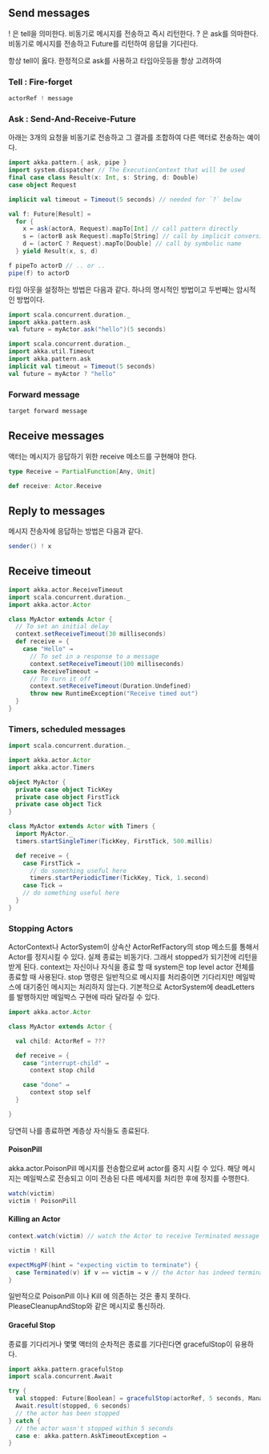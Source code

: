 ## Send messages

! 은 tell을 의미한다. 비동기로 메시지를 전송하고 즉시 리턴한다.
? 은 ask를 의마한다. 비동기로 메시지를 전송하고 Future를 리턴하여 응답을 기다린다.

항상 tell이 옳다. 한정적으로 ask를 사용하고 타임아웃등을 항상 고려하여

### Tell : Fire-forget

```scala
actorRef ! message
``` 

### Ask : Send-And-Receive-Future

아래는 3개의 요청을 비동기로 전송하고 그 결과를 조합하여 다른 액터로 전송하는 예이다.

```scala
import akka.pattern.{ ask, pipe }
import system.dispatcher // The ExecutionContext that will be used
final case class Result(x: Int, s: String, d: Double)
case object Request

implicit val timeout = Timeout(5 seconds) // needed for `?` below

val f: Future[Result] =
  for {
    x ← ask(actorA, Request).mapTo[Int] // call pattern directly
    s ← (actorB ask Request).mapTo[String] // call by implicit conversion
    d ← (actorC ? Request).mapTo[Double] // call by symbolic name
  } yield Result(x, s, d)

f pipeTo actorD // .. or ..
pipe(f) to actorD

```

타임 아웃을 설정하는 방법은 다음과 같다. 하나의 명시적인 방법이고 두번째는 암시적인 방법이다. 

```scala
import scala.concurrent.duration._
import akka.pattern.ask
val future = myActor.ask("hello")(5 seconds)
```

```scala
import scala.concurrent.duration._
import akka.util.Timeout
import akka.pattern.ask
implicit val timeout = Timeout(5 seconds)
val future = myActor ? "hello"
```

### Forward message

```scala
target forward message
```

## Receive messages

액터는 메시지가 응답하기 위한 receive 메소드를 구현해야 한다.

```scala
type Receive = PartialFunction[Any, Unit]

def receive: Actor.Receive
```

## Reply to messages

메시지 전송자에 응답하는 방법은 다음과 같다.

```scala
sender() ! x 
```

## Receive timeout

```scala
import akka.actor.ReceiveTimeout
import scala.concurrent.duration._
import akka.actor.Actor

class MyActor extends Actor {
  // To set an initial delay
  context.setReceiveTimeout(30 milliseconds)
  def receive = {
    case "Hello" ⇒
      // To set in a response to a message
      context.setReceiveTimeout(100 milliseconds)
    case ReceiveTimeout ⇒
      // To turn it off
      context.setReceiveTimeout(Duration.Undefined)
      throw new RuntimeException("Receive timed out")
  }
}
```

### Timers, scheduled messages

```scala
import scala.concurrent.duration._

import akka.actor.Actor
import akka.actor.Timers

object MyActor {
  private case object TickKey
  private case object FirstTick
  private case object Tick
}

class MyActor extends Actor with Timers {
  import MyActor._
  timers.startSingleTimer(TickKey, FirstTick, 500.millis)

  def receive = {
    case FirstTick ⇒
      // do something useful here
      timers.startPeriodicTimer(TickKey, Tick, 1.second)
    case Tick ⇒
    // do something useful here
  }
}
```

### Stopping Actors

ActorContext나 ActorSystem이 상속산 ActorRefFactory의 stop 메소드를 통해서 Actor를 정지시킬 수 있다.
실제 종료는 비동기다. 그래서 stopped가 되기전에 리턴을 받게 된다. context는 자신이나 자식을 종료 할 때 system은 top level actor 전체를 종료할 때 사용된다.
stop 명령은 일반적으로 메시지를 처리중이면 기다리지만 메일박스에 대기중인 메시지는 처리하지 않는다. 기본적으로 ActorSystem에 deadLetters를 발행하지만 메일박스 구현에 따라 달라질 수 있다. 

```scala
import akka.actor.Actor

class MyActor extends Actor {

  val child: ActorRef = ???

  def receive = {
    case "interrupt-child" ⇒
      context stop child

    case "done" ⇒
      context stop self
  }

}
```

당연히 나를 종료하면 계층상 자식들도 종료된다.

#### PoisonPill

akka.actor.PoisonPill 메시지를 전송함으로써 actor를 중지 시킬 수 있다. 해당 메시지는 메일박스로 전송되고 이미 전송된 다른 메세지를 처리한 후에 정지를 수행한다. 

```scala
watch(victim)
victim ! PoisonPill
```

#### Killing an Actor 

```scala
context.watch(victim) // watch the Actor to receive Terminated message once it dies

victim ! Kill

expectMsgPF(hint = "expecting victim to terminate") {
  case Terminated(v) if v == victim ⇒ v // the Actor has indeed terminated
}
```

일반적으로 PoisonPill 이나 Kill 에 의존하는 것은 좋지 못하다. PleaseCleanupAndStop와 같은 메시지로 통신하라.

#### Graceful Stop

종료를 기다리거나 몇몇 액터의 순차적은 종료를 기다린다면 gracefulStop이 유용하다.

```scala 
import akka.pattern.gracefulStop
import scala.concurrent.Await

try {
  val stopped: Future[Boolean] = gracefulStop(actorRef, 5 seconds, Manager.Shutdown)
  Await.result(stopped, 6 seconds)
  // the actor has been stopped
} catch {
  // the actor wasn't stopped within 5 seconds
  case e: akka.pattern.AskTimeoutException ⇒
}
```